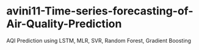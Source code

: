 # avini11-Time-series-forecasting-of-Air-Quality-Prediction
AQI Prediction using LSTM, MLR, SVR, Random Forest, Gradient Boosting
